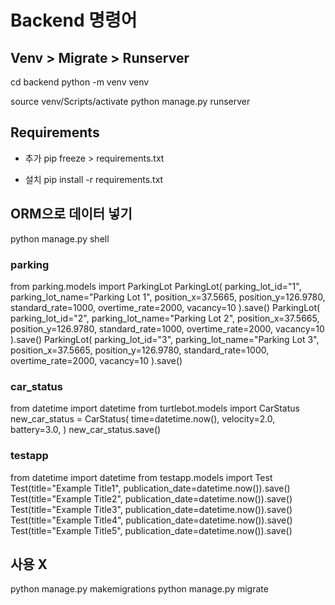


# Backend 명령어

## Venv > Migrate > Runserver
cd backend
python -m venv venv

source venv/Scripts/activate
python manage.py runserver


## Requirements
- 추가
pip freeze > requirements.txt

- 설치
pip install -r requirements.txt




## ORM으로 데이터 넣기
python manage.py shell

### parking
from parking.models import ParkingLot
ParkingLot(
    parking_lot_id="1",
    parking_lot_name="Parking Lot 1",
    position_x=37.5665,
    position_y=126.9780,
    standard_rate=1000,
    overtime_rate=2000,
    vacancy=10
).save()
ParkingLot(
    parking_lot_id="2",
    parking_lot_name="Parking Lot 2",
    position_x=37.5665,
    position_y=126.9780,
    standard_rate=1000,
    overtime_rate=2000,
    vacancy=10
).save()
ParkingLot(
    parking_lot_id="3",
    parking_lot_name="Parking Lot 3",
    position_x=37.5665,
    position_y=126.9780,
    standard_rate=1000,
    overtime_rate=2000,
    vacancy=10
).save()


### car_status
from datetime import datetime
from turtlebot.models import CarStatus
new_car_status = CarStatus(
    time=datetime.now(),
    velocity=2.0,
    battery=3.0,
)
new_car_status.save()


### testapp
from datetime import datetime
from testapp.models import Test
Test(title="Example Title1", publication_date=datetime.now()).save()
Test(title="Example Title2", publication_date=datetime.now()).save()
Test(title="Example Title3", publication_date=datetime.now()).save()
Test(title="Example Title4", publication_date=datetime.now()).save()
Test(title="Example Title5", publication_date=datetime.now()).save()



## 사용 X
python manage.py makemigrations
python manage.py migrate